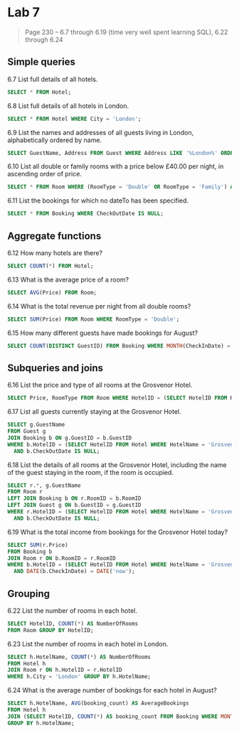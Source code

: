 # Lab 7
> Page 230 – 6.7 through 6.19 (time very well spent learning SQL), 6.22 through 6.24

## Simple queries
6.7 List full details of all hotels.

```sql
SELECT * FROM Hotel;
```

6.8 List full details of all hotels in London.

```sql
SELECT * FROM Hotel WHERE City = 'London';
```

6.9 List the names and addresses of all guests living in London, alphabetically ordered by name.

```sql
SELECT GuestName, Address FROM Guest WHERE Address LIKE '%London%' ORDER BY GuestName ASC;

```

6.10 List all double or family rooms with a price below £40.00 per night, in ascending order of price.

```sql
SELECT * FROM Room WHERE (RoomType = 'Double' OR RoomType = 'Family') AND Price < 40.00 ORDER BY Price ASC;
```

6.11 List the bookings for which no dateTo has been specified.

```sql
SELECT * FROM Booking WHERE CheckOutDate IS NULL;
```

## Aggregate functions
6.12 How many hotels are there?

```sql
SELECT COUNT(*) FROM Hotel;
```

6.13 What is the average price of a room?

```sql
SELECT AVG(Price) FROM Room;
```

6.14 What is the total revenue per night from all double rooms?

```sql
SELECT SUM(Price) FROM Room WHERE RoomType = 'Double';
```

6.15 How many different guests have made bookings for August?

```sql
SELECT COUNT(DISTINCT GuestID) FROM Booking WHERE MONTH(CheckInDate) = 8;
```



## Subqueries and joins

6.16 List the price and type of all rooms at the Grosvenor Hotel.

```sql
SELECT Price, RoomType FROM Room WHERE HotelID = (SELECT HotelID FROM Hotel WHERE HotelName = 'Grosvenor Hotel');

```

6.17 List all guests currently staying at the Grosvenor Hotel.

```sql
SELECT g.GuestName
FROM Guest g
JOIN Booking b ON g.GuestID = b.GuestID
WHERE b.HotelID = (SELECT HotelID FROM Hotel WHERE HotelName = 'Grosvenor Hotel')
  AND b.CheckOutDate IS NULL;
```

6.18 List the details of all rooms at the Grosvenor Hotel, including the name of the guest staying in the room, if the
room is occupied.

```sql
SELECT r.*, g.GuestName
FROM Room r
LEFT JOIN Booking b ON r.RoomID = b.RoomID
LEFT JOIN Guest g ON b.GuestID = g.GuestID
WHERE r.HotelID = (SELECT HotelID FROM Hotel WHERE HotelName = 'Grosvenor Hotel')
  AND b.CheckOutDate IS NULL;
```

6.19 What is the total income from bookings for the Grosvenor Hotel today?

```sql
SELECT SUM(r.Price)
FROM Booking b
JOIN Room r ON b.RoomID = r.RoomID
WHERE b.HotelID = (SELECT HotelID FROM Hotel WHERE HotelName = 'Grosvenor Hotel')
  AND DATE(b.CheckInDate) = DATE('now');
```



## Grouping

6.22 List the number of rooms in each hotel.

```sql
SELECT HotelID, COUNT(*) AS NumberOfRooms
FROM Room GROUP BY HotelID;
```

6.23 List the number of rooms in each hotel in London.

```sql
SELECT h.HotelName, COUNT(*) AS NumberOfRooms
FROM Hotel h
JOIN Room r ON h.HotelID = r.HotelID
WHERE h.City = 'London' GROUP BY h.HotelName;
```

6.24 What is the average number of bookings for each hotel in August?

```sql
SELECT h.HotelName, AVG(booking_count) AS AverageBookings
FROM Hotel h
JOIN (SELECT HotelID, COUNT(*) AS booking_count FROM Booking WHERE MONTH(CheckInDate) = '08' GROUP BY HotelID) AS august_bookings ON h.HotelID = august_bookings.HotelID
GROUP BY h.HotelName;
```



